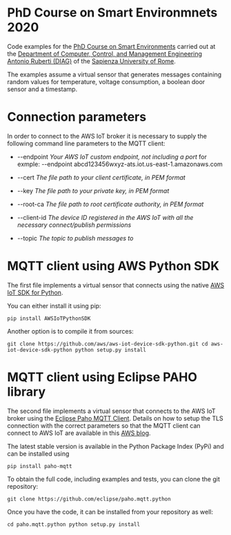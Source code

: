 # PhD Course on Smart Environmnets 2020

Code examples for the [PhD Course on Smart Environments](http://ichatz.me/Site/IoTPhD2020) 
carried out at the [Department of Computer, Control, and Management Engineering Antonio Ruberti (DIAG)](http://www.diag.uniroma1.it) 
of the [Sapienza University of Rome](http://www.uniroma1.it). 

The examples assume a virtual sensor that generates messages containing random values for
temperature, voltage consumption, a boolean door sensor and a timestamp.  

# Connection parameters

In order to connect to the AWS IoT broker it is necessary to supply the following command line parameters to the MQTT client:
* --endpoint _Your AWS IoT custom endpoint, not including a port_
 for exmple: --endpoint abcd123456wxyz-ats.iot.us-east-1.amazonaws.com

* --cert _The file path to your client certificate, in PEM format_
* --key _The file path to your private key, in PEM format_
* --root-ca _The file path to root certificate authority, in PEM format_
* --client-id _The device ID registered in the AWS IoT with all the necessary connect/publish permissions_
* --topic _The topic to publish messages to_

# MQTT client using AWS Python SDK

The first file implements a virtual sensor that connects using the native [AWS IoT SDK for Python](https://github.com/aws/aws-iot-device-sdk-python).
 
You can either install it using pip:

`pip install AWSIoTPythonSDK`

Another option is to compile it from sources:

`git clone https://github.com/aws/aws-iot-device-sdk-python.git
cd aws-iot-device-sdk-python
python setup.py install`

# MQTT client using Eclipse PAHO library

The second file implements a virtual sensor that connects to the AWS IoT broker using the [Eclipse Paho MQTT Client](https://github.com/eclipse/paho.mqtt.python). 
Details on how to setup the TLS connection with the correct parameters so that the MQTT client can connect to
AWS IoT are available in this [AWS blog](https://aws.amazon.com/blogs/iot/how-to-implement-mqtt-with-tls-client-authentication-on-port-443-from-client-devices-python/).

The latest stable version is available in the Python Package Index (PyPi) and can be installed using

`pip install paho-mqtt`

To obtain the full code, including examples and tests, you can clone the git repository:

`git clone https://github.com/eclipse/paho.mqtt.python`

Once you have the code, it can be installed from your repository as well:

`cd paho.mqtt.python
python setup.py install`